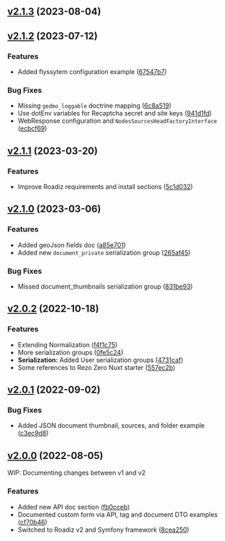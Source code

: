 ## [v2.1.3](https://github.com/roadiz/docs/compare/v2.1.2...v2.1.3) (2023-08-04)

## [v2.1.2](https://github.com/roadiz/docs/compare/v2.1.1...v2.1.2) (2023-07-12)


### Features

* Added flyssytem configuration example ([67547b7](https://github.com/roadiz/docs/commit/67547b71790690c92f1824efb5c48c157a7d99ef))


### Bug Fixes

* Missing `gedmo_loggable` doctrine mapping ([6c8a519](https://github.com/roadiz/docs/commit/6c8a519e0deb1c3536ff7c3e31ca8301c506c14c))
* Use dotEnv variables for Recaptcha secret and site keys ([941d1fd](https://github.com/roadiz/docs/commit/941d1fd100b62356c517e5bab6a9d51fe5d06abb))
* WebResponse configuration and `NodesSourcesHeadFactoryInterface` ([ecbcf69](https://github.com/roadiz/docs/commit/ecbcf699a98de998f1d9bdd34a584adf44abdab9))

## [v2.1.1](https://github.com/roadiz/docs/compare/v2.1.0...v2.1.1) (2023-03-20)


### Features

* Improve Roadiz requirements and install sections ([5c1d032](https://github.com/roadiz/docs/commit/5c1d032de5a485e9838b515c17857ea5176f3634))

## [v2.1.0](https://github.com/roadiz/docs/compare/v2.0.2...v2.1.0) (2023-03-06)


### Features

* Added geoJson fields doc ([a85e701](https://github.com/roadiz/docs/commit/a85e701cc0a3c6c8ee4801ffd41fde545074365d))
* Added new `document_private` serialization group ([265af45](https://github.com/roadiz/docs/commit/265af45c9f6ff37f728de51cc7ba8a8b9a6b3c14))


### Bug Fixes

* Missed document_thumbnails serialization group ([831be93](https://github.com/roadiz/docs/commit/831be93f885f7868e26865b086e2666e3e075c0e))

## [v2.0.2](https://github.com/roadiz/docs/compare/v2.0.1...v2.0.2) (2022-10-18)

### Features

* Extending Normalization ([f4f1c75](https://github.com/roadiz/docs/commit/f4f1c7513f4f248f71d389df7aa92c91e95c198f))
* More serialization groups ([0fe5c24](https://github.com/roadiz/docs/commit/0fe5c240b042ebb721ecc9de6ba7a70c9070908b))
* **Serialization:** Added User serialization groups ([4731caf](https://github.com/roadiz/docs/commit/4731caf4c19c1d8aaa9a280ff6f5a9c3abe57b80))
* Some references to Rezo Zero Nuxt starter ([557ec2b](https://github.com/roadiz/docs/commit/557ec2b72fa2538788c113102e07ba35e266fa38))

## [v2.0.1](https://github.com/roadiz/docs/compare/v2.0.0...v2.0.1) (2022-09-02)

### Bug Fixes

* Added JSON document thumbnail, sources, and folder example ([c3ec9d8](https://github.com/roadiz/docs/commit/c3ec9d8fd59199f928197a911b559f390ce5b975))

## [v2.0.0](https://github.com/roadiz/docs/compare/v1.7.0...v2.0.0) (2022-08-05)

WIP: Documenting changes between v1 and v2

### Features

* Added new API doc section ([fb0cceb](https://github.com/roadiz/docs/commit/fb0ccebcfdacbc22ca0210ea16c44d39d87d811e))
* Documented custom form via API, tag and document DTO examples ([cf70b46](https://github.com/roadiz/docs/commit/cf70b460996334892108fea82df1a59e15147c53))
* Switched to Roadiz v2 and Symfony framework ([8cea250](https://github.com/roadiz/docs/commit/8cea250060d86ca406c93904f1e6d669646276b1))

